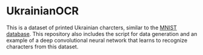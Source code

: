 # UkrainianOCR
This is a dataset of printed Ukrainian charcters, similar to the [MNIST database](http://yann.lecun.com/exdb/mnist/).
This repository also includes the script for data generation and an example of a deep convolutional neural network 
that learns to recognize characters from this dataset.
